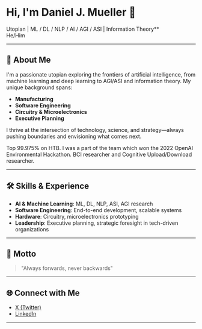 # Hi, I'm Daniel J. Mueller 👋

Utopian | ML / DL / NLP / AI / AGI / ASI | Information Theory**  
He/Him

---

## 🧠 About Me

I'm a passionate utopian exploring the frontiers of artificial intelligence, from machine learning and deep learning to AGI/ASI and information theory. My unique background spans:

- **Manufacturing**
- **Software Engineering**
- **Circuitry & Microelectronics**
- **Executive Planning**

I thrive at the intersection of technology, science, and strategy—always pushing boundaries and envisioning what comes next.

Top 99.975% on HTB. I was a part of the team which won the 2022 OpenAI Environmental Hackathon. BCI researcher and Cognitive Upload/Download researcher.

---

## 🛠️ Skills & Experience

- **AI & Machine Learning**: ML, DL, NLP, ASI, AGI research
- **Software Engineering**: End-to-end development, scalable systems
- **Hardware**: Circuitry, microelectronics prototyping
- **Leadership**: Executive planning, strategic foresight in tech-driven organizations

---

## 🌟 Motto

> "Always forwards, never backwards"

---

## 🌐 Connect with Me

- [X (Twitter)](https://x.com/danieljmueller_)
- [LinkedIn](https://www.linkedin.com/in/daniel-mueller-science/)

---
